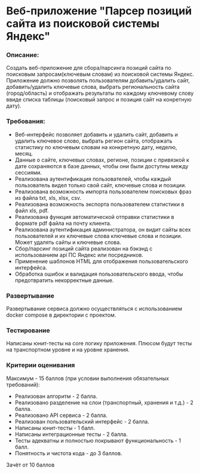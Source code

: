 # Веб-приложение "Парсер позиций сайта из поисковой системы Яндекс"

### Описание: 
Создать веб-приложение для сбора/парсинга позиций сайта по поисковым запросам(ключевым словам) из поисковой системы Яндекс. Приложение должно позволять пользователям добавить/удалить сайт, добавить/удалить ключевые слова, выбрать региональность сайта (город/область) и отображать результаты по каждому ключевому слову ввиде списка таблицы (поисковый запрос и позиция сайт на конретную дату). 

### Требования:
- Веб-интерфейс позволяет добавить и удалить сайт, добавить и удалить ключевое слово, выбрать регион сайта, отображать статистику по ключевым словам на конкретную дату, неделю, месяц.
- Данные о сайте, ключевых словах, регионе, позиции с привязкой к дате сохраняются в базе данных, чтобы они были доступны между сессиями.
- Реализована аутентификация пользователей, чтобы каждый пользователь видел только свой сайт, ключевые слова и позиции.
- Реализована возможность импорта пользователем поисковых фраз из файла txt, xls, xlsx, csv. 
- Реализована возможность экспорта пользователем статистики в файл xls, pdf.
- Реализована функция автоматической отправки статистики в формате pdf файла на почту клиента.
- Реализована аутентификация администратора, он видит сайты всех пользователей и их ключевые слова ключевые слова и позиции. Может удалять сайты и ключевые слова.
- Сбор/парсинг позиций сайта реализован на бэкэнд с использованием api ПС Яндекс или посредников.
- Применение шаблонов HTML для отображения пользовательского интерфейса.
- Обработка ошибок и валидация пользовательского ввода, чтобы предотвратить некорректные данные.

### Развертывание
Развертывание сервиса должно осуществляться с использованием docker compose в директории с проектом.

### Тестирование
Написаны юнит-тесты на core логику приложения. Плюсом будут тесты на транспортном уровне и на уровне хранения.

### Критерии оценивания
Максимум - 15 баллов (при условии выполнения обязательных требований):

- Реализован алгоритм - 2 балла.
- Реализовано разделение на слои (транспортный, хранения и т.д.) - 2 балла.
- Реализовано API сервиса - 2 балла.
- Реализован пользовательский интерфейс - 2 балла.
- Написаны юнит-тесты - 1 балл.
- Написаны интеграционные тесты - 2 балла.
- Тесты адекватны и полностью покрывают функциональность - 1 балл.
- Понятность и чистота кода - до 3 баллов.

Зачёт от 10 баллов